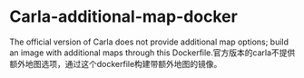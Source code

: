 # Carla-additional-map-docker
The official version of Carla does not provide additional map options; build an image with additional maps through this Dockerfile.官方版本的carla不提供额外地图选项，通过这个dockerfile构建带额外地图的镜像。
